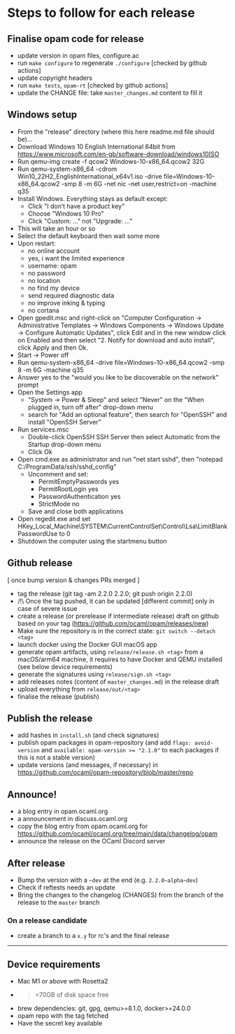 # Steps to follow for each release

## Finalise opam code for release
* update version in opam files, configure.ac
* run `make configure` to regenerate `./configure` [checked by github actions]
* update copyright headers
* run `make tests`, `opam-rt` [checked by github actions]
* update the CHANGE file: take `master_changes.md` content to fill it

## Windows setup

* From the "release" directory (where this here readme.md file should be)...
* Download Windows 10 English International 64bit from https://www.microsoft.com/en-gb/software-download/windows10ISO
* Run qemu-img create -f qcow2 Windows-10-x86_64.qcow2 32G
* Run qemu-system-x86_64 -cdrom Win10_22H2_EnglishInternational_x64v1.iso -drive file=Windows-10-x86_64.qcow2 -smp 8 -m 6G -net nic -net user,restrict=on -machine q35
* Install Windows. Everything stays as default except:
  * Click "I don’t have a product key"
  * Choose "Windows 10 Pro"
  * Click "Custom: ..." not "Upgrade: ..."
* This will take an hour or so
* Select the default keyboard then wait some more
* Upon restart:
  * no online account
  * yes, i want the limited experience
  * username: opam
  * no password
  * no location
  * no find my device
  * send required diagnostic data
  * no improve inking & typing
  * no cortana
* Open gpedit.msc and right-click on "Computer Configuration -> Administrative Templates -> Windows Components -> Windows Update -> Configure Automatic Updates", click Edit and in the new window click on Enabled and then select "2. Notify for download and auto install", click Apply and then Ok.
* Start -> Power off
* Run qemu-system-x86_64 -drive file=Windows-10-x86_64.qcow2 -smp 8 -m 6G -machine q35
* Answer yes to the "would you like to be discoverable on the network" prompt
* Open the Settings app
  * "System -> Power & Sleep" and select "Never" on the "When plugged in, turn off after" drop-down menu
  * search for "Add an optional feature", then search for "OpenSSH" and install "OpenSSH Server"
* Run services.msc
  * Double-click OpenSSH SSH Server then select Automatic from the Startup drop-down menu
  * Click Ok
* Open cmd.exe as administrator and run "net start sshd", then "notepad C:/ProgramData/ssh/sshd_config"
  * Uncomment and set:
    * PermitEmptyPasswords yes
    * PermitRootLogin yes
    * PasswordAuthentication yes
    * StrictMode no
  * Save and close both applications
* Open regedit.exe and set HKey_Local_Machine\SYSTEM\CurrentControlSet\Control\Lsa\LimitBlankPasswordUse to 0
* Shutdown the computer using the startmenu button

## Github release

[ once bump version & changes PRs merged ]
* tag the release (git tag -am 2.2.0 2.2.0; git push origin 2.2.0)
* /!\ Once the tag pushed, it can be updated [different commit] only in case of severe issue
* create a release (or prerelease if intermediate release) draft on github based on your tag (https://github.com/ocaml/opam/releases/new)
* Make sure the repository is in the correct state: `git switch --detach <tag>`
* launch docker using the Docker GUI macOS app
* generate opam artifacts, using `release/release.sh <tag>` from a macOS/arm64 machine, it requires to have Docker and QEMU installed (see below device requirements)
* generate the signatures using `release/sign.sh <tag>`
* add releases notes (content of `master_changes.md`) in the release draft
* upload everything from `release/out/<tag>`
* finalise the release (publish)

## Publish the release

* add hashes in `install.sh` (and check signatures)
* publish opam packages in opam-repository (and add `flags: avoid-version` and `available: opam-version >= "2.1.0"` to each packages if this is not a stable version)
* update versions (and messages, if necessary) in https://github.com/ocaml/opam-repository/blob/master/repo

## Announce!

* a blog entry in opam.ocaml.org
* a announcement in discuss.ocaml.org
* copy the blog entry from opam.ocaml.org for https://github.com/ocaml/ocaml.org/tree/main/data/changelog/opam
* announce the release on the OCaml Discord server


## After release

* Bump the version with a `~dev` at the end (e.g. `2.2.0~alpha~dev`)
* Check if reftests needs an update
* Bring the changes to the changelog (CHANGES) from the branch of the release to the `master` branch

### On a release candidate
* create a branch to a `x.y` for rc's and the final release

---

## Device requirements
* Mac M1 or above with Rosetta2
* >=70GB of disk space free
* brew dependencies: git, gpg, qemu>=8.1.0, docker>=24.0.0
* opam repo with the tag fetched
* Have the secret key available
